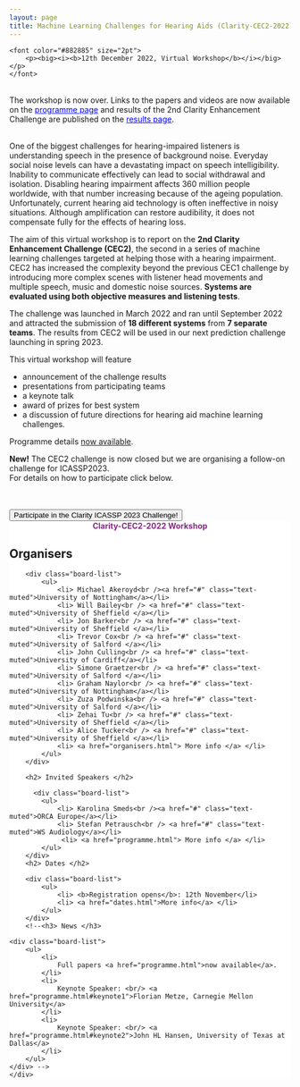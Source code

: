 ```yaml
---
layout: page
title: Machine Learning Challenges for Hearing Aids (Clarity-CEC2-2022)
---
```


<div class="row">

<div class="col-md-9">

    <font color="#882885" size="2pt">
        <p><big><i><b>12th December 2022, Virtual Workshop</b></i></big></p>
    </font>

<!--<a href="https://us02web.zoom.us/webinar/register/WN_pvhHQdLLToOIcpLbciPyXg" target="_blank">
      <button class="btn btn-primary">Click here to register me for the Clarity CEC2 2022 Workshop!</button>
    </a> -->

<br/>
<div class="alert alert-info" role="alert">
  The workshop is now over. Links to the papers and videos are now available on the <a style="color:blue" href="programme.html">programme page</a> and results of the 2nd Clarity Enhancement Challenge are published on the <a style="color:blue" href="results.html">results page</a>.
</div>

<br/>
<p>One of the biggest challenges for hearing-impaired listeners is understanding speech in the presence of background noise. Everyday social noise levels can have a devastating impact on speech intelligibility. Inability to communicate effectively can lead to social withdrawal and isolation. Disabling hearing impairment affects 360 million people worldwide, with that number increasing because of the ageing population. Unfortunately, current hearing aid technology is often ineffective in noisy situations. Although amplification can restore audibility, it does not compensate fully for the effects of hearing loss.</p>

<p>The aim of this virtual workshop is to report on the <b>2nd Clarity Enhancement Challenge (CEC2)</b>, the second in a series of machine learning challenges targeted at helping those with a hearing impairment. CEC2 has increased the complexity beyond the previous CEC1 challenge by introducing more complex scenes with listener head movements and multiple speech, music and domestic noise sources. <b>Systems are evaluated using both objective measures and listening tests</b>.</p>

<p>The challenge was launched in March 2022 and ran until September 2022 and attracted the submission of <b>18 different systems</b> from <b>7 separate teams</b>. The results from CEC2 will be used in our next prediction challenge launching in spring 2023.</p>

<p>
This virtual workshop will feature
<ul>
<li> announcement of the challenge results  </li>
<li> presentations from participating teams  </li>
<li> a keynote talk </li>
<li> award of prizes for best system</li>
<li> a discussion of future directions for hearing aid machine learning challenges. </li>
</ul>
</p>

<p> Programme details  <a href="programme.html">now available</a>.</p>

<b>New!</b> The CEC2 challenge is now closed but we are organising a follow-on challenge for ICASSP2023. <br>For details on how to participate click below.

<br>
<br>

<a href="https://claritychallenge.org/ICASSP2023_announcement_page/" target="_blank">
      <button class="btn btn-primary">Participate in the Clarity ICASSP 2023 Challenge!</button>
    </a>

</div>

<div class="col-md-3" style="background:#FFF; margin:0px 0px 0px 0px">
    <div class="box">
        <center>
            <font color="#882885"><b>Clarity-CEC2-2022 Workshop</b></font>
        </center>
        <!-- <center><i>Virtual Workshop</i></center> -->
        <h2>Organisers</h2>

        <div class="board-list">
            <ul>
                <li> Michael Akeroyd<br /><a href="#" class="text-muted">University of Nottingham</a></li>
                <li> Will Bailey<br /> <a href="#" class="text-muted">University of Sheffield </a></li>
                <li> Jon Barker<br /> <a href="#" class="text-muted">University of Sheffield </a></li>
                <li> Trevor Cox<br /> <a href="#" class="text-muted">University of Salford </a></li>
                <li> John Culling<br /> <a href="#" class="text-muted">University of Cardiff</a></li>
                <li> Simone Graetzer<br /> <a href="#" class="text-muted">University of Salford </a></li>
                <li> Graham Naylor<br /> <a href="#" class="text-muted">University of Nottingham</a></li>
                <li> Zuza Podwinska<br /> <a href="#" class="text-muted">University of Salford </a></li>
                <li> Zehai Tu<br /> <a href="#" class="text-muted">University of Sheffield </a></li>
                <li> Alice Tucker<br /> <a href="#" class="text-muted">University of Sheffield </a></li>
                <li> <a href="organisers.html"> More info </a> </li>
            </ul>
        </div>

        <h2> Invited Speakers </h2>

          <div class="board-list">
            <ul>
                <li> Karolina Smeds<br /><a href="#" class="text-muted">ORCA Europe</a></li>
                <li> Stefan Petrausch<br /> <a href="#" class="text-muted">WS Audiology</a></li>
                 <li> <a href="programme.html"> More info </a> </li>
            </ul>
        </div>
        <h2> Dates </h2>

        <div class="board-list">
            <ul>
                <li> <b>Registration opens</b>: 12th November</li>
                <li> <a href="dates.html">More info</a> </li>
            </ul>
        </div>
        <!--<h3> News </h3>

    <div class="board-list">
        <ul>
            <li>
                Full papers <a href="programme.html">now available</a>.
            </li>
            <li>
                Keynote Speaker: <br/> <a href="programme.html#keynote1">Florian Metze, Carnegie Mellon University</a>
            </li>
            <li>
                Keynote Speaker: <br/> <a href="programme.html#keynote2">John HL Hansen, University of Texas at Dallas</a>
            </li>
        </ul>
    </div> -->
    </div>

</div>

</div>
